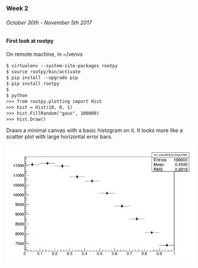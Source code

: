 ### Week 2
###### October 30th - November 5th 2017

#### First look at rootpy
On remote machine, in ~/venvs

    $ virtualenv --system-site-packages rootpy
    $ source rootpy/bin/activate
    $ pip install --upgrade pip
    $ pip install rootpy
    $
    $ python
    >>> from rootpy.plotting import Hist
    >>> hist = Hist(10, 0, 1)
    >>> hist.FillRandom("gaus", 100000)
    >>> hist.Draw()

Draws a minimal canvas with a basic histogram on it.
It looks more like a scatter plot with large horizontal error bars.

![image](https://github.com/H4rtland/masters/blob/master/week2/imgs/first_rootpy_hist.png "Basic histogram")
